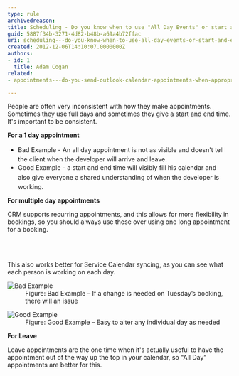 ```yaml
---
type: rule
archivedreason: 
title: Scheduling - Do you know when to use "All Day Events" or start and end times with recurrence?
guid: 5887f34b-3271-4d82-b48b-a69a4b72ffac
uri: scheduling---do-you-know-when-to-use-all-day-events-or-start-and-end-times-with-recurrence
created: 2012-12-06T14:10:07.0000000Z
authors:
- id: 1
  title: Adam Cogan
related:
- appointments---do-you-send-outlook-calendar-appointments-when-appropriate

---
```



<p>People are often very inconsistent with&#160;how they make appointments. Sometimes they use full days and sometimes they give a start and end time. It's important to be consistent.</p><p><strong>​For a 1 day appointment</strong><br></p><ul><li><span style="line-height&#58;1.6;">Bad Example - An all day appointment is not as visible​ and doesn't tell the client when the developer will arrive and leave.&#160;</span></li><li><span style="line-height&#58;1.6;">Good Example -&#160;a start and end time will <span style="line-height&#58;20.7999992370605px;">visibly&#160;</span><span style="line-height&#58;20.7999992370605px;">fill his calendar and also&#160;</span>give everyone a shared understanding of when the developer is working.</span><br></li></ul><p></p><p><strong>For multiple day appointments</strong></p><p>CRM supports recurring appointments, and this allows for more flexibility in bookings, so you should always use these over using one long appointment for a booking.</p>
<br><excerpt class='endintro'></excerpt><br>
<p>This also works better for Service Calendar syncing, as you can see what each person is working on each day.</p><dl class="badImage"><dt> 
      <img src="/Communication/RulesToBetterCRMForUsers/PublishingImages/recurring-appointment-bad.png" alt="Bad Example" />
   </dt><dd>Figure&#58; Bad Example – If a change is needed on Tuesday’s booking, there will​&#160;an issue</dd></dl><dl class="goodImage"><dt> 
      <img src="/Communication/RulesToBetterCRMForUsers/PublishingImages/recurring-appointment-good.png" alt="Good Example" />
   </dt><dd>Figure&#58; Good Example – Easy to alter any individual day as needed<br></dd></dl><p><strong>For Leave</strong></p><p>Leave appoi​ntments are the one time when it's actually useful to have the appointment out of the way up the top in your calendar, so &quot;All Day&quot; appointments are better for this.</p>


